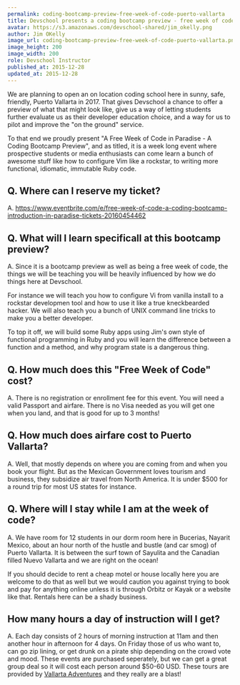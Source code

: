 ```yaml
---
permalink: coding-bootcamp-preview-free-week-of-code-puerto-vallarta
title: Devschool presents a coding bootcamp preview - free week of code in paradise
avatar: https://s3.amazonaws.com/devschool-shared/jim_okelly.png
author: Jim OKelly
image_url: coding-bootcamp-preview-free-week-of-code-puerto-vallarta.png
image_height: 200
image_width: 200
role: Devschool Instructor
published_at: 2015-12-28
updated_at: 2015-12-28
---
```


We are planning to open an on location coding school here in sunny, safe, friendly, Puerto Vallarta in 2017. That gives Devschool a chance to offer a preview of what that might look like, give us a way of letting students further evaluate us as their developer education choice, and a way for us to pilot and improve the "on the ground" service.

To that end we proudly present "A Free Week of Code in Paradise - A Coding Bootcamp Preview", and as titled, it is a week long event where prospective students or media enthusiasts can come learn a bunch of awesome stuff like how to configure Vim like a rockstar, to writing more functional, idiomatic, immutable Ruby code.

## Q. Where can I reserve my ticket?

A. https://www.eventbrite.com/e/free-week-of-code-a-coding-bootcamp-introduction-in-paradise-tickets-20160454462

## Q. What will I learn specificall at this bootcamp preview?

A. Since it is a bootcamp preview as well as being a free week of code, the things we will be teaching you will be heavily influenced by how we do things here at Devschool.

For instance we will teach you how to configure Vi from vanilla install to a rockstar developmen tool and how to use it like a true kneckbearded hacker. We will also teach you a bunch of UNIX command line tricks to make you a better developer.

To top it off, we will build some Ruby apps using Jim's own style of functional programming in Ruby and you will learn the difference between a function and a method, and why program state is a dangerous thing.

## Q. How much does this "Free Week of Code" cost?

A. There is no registration or enrollment fee for this event. You will need a valid Passport and airfare. There is no Visa needed as you will get one when you land, and that is good for up to 3 months!

## Q. How much does airfare cost to Puerto Vallarta?

A. Well, that mostly depends on where you are coming from and when you book your flight. But as the Mexican Government loves tourism and business, they subsidize air travel from North America. It is under $500 for a round trip for most US states for instance.


## Q. Where will I stay while I am at the week of code?

A. We have room for 12 students in our dorm room here in Bucerias, Nayarit Mexico, about an hour north of the hustle and bustle (and car smog) of Puerto Vallarta. It is between the surf town of Sayulita and the Canadian filled Nuevo Vallarta and we are right on the ocean!

If you should decide to rent a cheap motel or house locally here you are welcome to do that as well but we would caution you against trying to book and pay for anything online unless it is through Orbitz or Kayak or a website like that. Rentals here can be a shady business.

## How many hours a day of instruction will I get?

A. Each day consists of 2 hours of morning instruction at 11am and then another hour in afternoon for 4 days. On Friday those of us who want to, can go zip lining, or get drunk on a pirate ship depending on the crowd vote and mood. These events are purchased seperately, but we can get a great group deal so it will cost each person around $50-60 USD. These tours are provided by <a rel="nofollow" href="http://vallarta-adventures.com">Vallarta Adventures</a> and they really are a blast!
